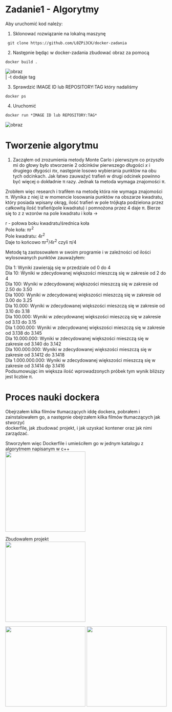 # Zadanie1 - Algorytmy

Aby uruchomić kod należy:

1. Sklonować rozwiązanie na lokalną maszynę

```console
 git clone https://github.com/L0ZPi3CK/docker-zadania
```

2. Następnie będąc w docker-zadania zbudować obraz za pomocą
```console
docker build .
```
![obraz](https://user-images.githubusercontent.com/84734341/179549627-264809bd-0e2a-41ee-9be9-f8075ec1e381.png)  
| -t dodaje tag

3. Sprawdzić IMAGE ID lub REPOSITORY:TAG który nadaliśmy
```console
docker ps
``` 

4. Uruchomić 
``` console
docker run *IMAGE ID lub REPOSITORY:TAG*
```
![obraz](https://user-images.githubusercontent.com/84734341/179549467-75a24a2f-ec14-42d7-9894-57b4616e817b.png)


# Tworzenie algorytmu

1. Zacząłem od zrozumienia metody Monte Carlo i pierwszym co przyszło mi do głowy było stworzenie 2 odcinków
pierwszego długości *x* i drugiego dłygości *πx*, następnie losowo wybierania punktów na obu tych odcinkach.
Jak łatwo zauważyć trafień w drugi odcinek powinno być więcej o dokładnie π razy. Jednak ta metoda wymaga znajomości π.

Zrobiłem więc research i trafiłem na metodę która nie wymaga znajomości π. Wynika z niej iż w momencie losowania punktów
na obszarze kwadratu, który posiada wpisany okrąg, ilość trafień w pole trójkąta podzielona przez całkowitą ilość trafień(pole kwadratu)
i pomnożona przez 4 daje π. Bierze się to z z wzorów na pole kwadratu i koła ->  
  
r - połowa boku kwadratu/średnica koła  
Pole koła: πr<sup>2</sup> &nbsp;  
Pole kwadratu: 4r<sup>2</sup> &nbsp;  
Daje to końcowo πr<sup>2</sup>/4r<sup>2</sup> czyli π/4
  
Metodę tą zastosowałem w swoim programie i w zależności od ilości wylosowanych punktów zauważyłem:  
 
Dla 1: Wyniki zawierają się w przedziale od 0 do 4    
Dla 10: Wyniki w zdecydowanej większości mieszczą się w zakresie od 2 do 4    
Dla 100: Wyniki w zdecydowanej większości mieszczą się w zakresie od 2.50 do 3.50    
Dla 1000: Wyniki w zdecydowanej większości mieszczą się w zakresie od 3.00 do 3.25  
Dla 10.000: Wyniki w zdecydowanej większości mieszczą się w zakresie od 3.10 do 3.18  
Dla 100.000: Wyniki w zdecydowanej większości mieszczą się w zakresie od 3.13 do 3.15  
Dla 1.000.000: Wyniki w zdecydowanej większości mieszczą się w zakresie od 3.138 do 3.145  
Dla 10.000.000: Wyniki w zdecydowanej większości mieszczą się w zakresie od 3.140 do 3.142  
Dla 100.000.000: Wyniki w zdecydowanej większości mieszczą się w zakresie od 3.1412 do 3.1418  
Dla 1.000.000.000: Wyniki w zdecydowanej większości mieszczą się w zakresie od 3.1414 dp 3.1416  
Podsumowując im większa ilość wprowadzonych próbek tym wynik bliższy jest liczbie π.  

# Proces nauki dockera
Obejrzałem kilka filmów tłumaczących iddę dockera, pobrałem i zainstalowałem go, a następnie obejrzałem kilka filmów tłumaczących jak stworzyć   
dockerfile, jak zbudować projekt, i jak uzyskać kontener oraz jak nimi zarządzać. 

Stworzyłem więc Dockerfile i umieściłem go w jednym katalogu z algorytmem napisanym w c++  
<img src="https://user-images.githubusercontent.com/84734341/179731013-9da62e52-21ec-4d4f-aea6-1a4f0daead59.JPG" width="250">

Zbudowałem projekt  
<img src="https://user-images.githubusercontent.com/84734341/179731516-ed1bc793-2342-4ba8-9063-909b1630cdb6.JPG" width="250">

<img src="https://user-images.githubusercontent.com/84734341/179731545-f5bc4ea6-a18a-4e34-8a4b-931abbf8795f.JPG" width="250">

<img src="https://user-images.githubusercontent.com/84734341/179731562-9e328f6e-51be-4fdc-a5ac-d3e074442648.JPG" width="250">
